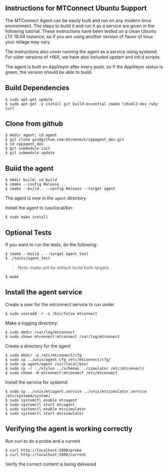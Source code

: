 Instructions for MTConnect Ubuntu Support
------

The MTConnect Agent can be easily built and run on any modern linux environment. The steps to build it and run it as a service are given in the following tutorial. These instructions have been tested on a clean Ubuntu LTE 18.04 instance, so if you are using another version of flavor of linux your milage may vary.

The instructions also cover running the agent as a service using systemd. For older versions of *NIX, we have also included upstart and init.d scripts.

The agent is built on AppVeyor after every push, so if the AppVeyor status is green, the version should be able to build.

Build Dependencies
-----

    $ sudo apt-get update
    $ sudo apt-get -y install git build-essential cmake libxml2-dev ruby curl


Clone from github
-----

	$ mkdir agent; cd agent
	$ git clone git@github.com:mtconnect/cppagent_dev.git
	$ cd cppagent_dev
	$ git submodule init
	$ git submodule update

Buiid the agent
----

	$ mkdir build; cd build
	$ cmake --config Release ..
	$ cmake --build . --config Release --target agent

The agent is now in the `agent` directory.

Install the agent to /usr/local/bin:

    $ sudo make install 

Optional Tests
-----

If you want to run the tests, do the following:

    $ cmake --build . --target agent_test
    $ ./tests/agent_test


> Note: make will by default build both targets

    $ make 
	

Install the agent service
-----

Create a user for the mtconnect service to run under

    $ sudo useradd -r -s /bin/false mtconnect

Make a logging directory:

    $ sudo mkdir /var/log/mtconnect
    $ sudo chown mtconnect:mtconnect /var/log/mtconnect

Create a directory for the agent

    $ sudo mkdir -p /etc/mtconnect/cfg 
    $ sudo cp ../unix/agent.cfg /etc/mtconnect/cfg/
	$ sudo cp agent/agent /usr/local/bin/
    $ sudo cp -r ../styles ../schemas ../simulator /etc/mtconnect/
    $ sudo chown -R mtconnect:mtconnect /etc/mtconnect

Install the service for systemd

    $ sudo cp ../unix/mtcagent.service ../unix/mtcsimulator.service /etc/systemd/system/
    $ sudo systemctl enable mtcagent
    $ sudo systemctl start mtcagent
    $ sudo systemctl enable mtcsimulator
    $ sudo systemctl start mtcsimulator

Verifying the agent is working correctly
-----

Run curl to do a probe and a current

    $ curl http://localhost:5000/probe
    $ curl http://localhost:5000/current

Verify the correct content is being delivered
